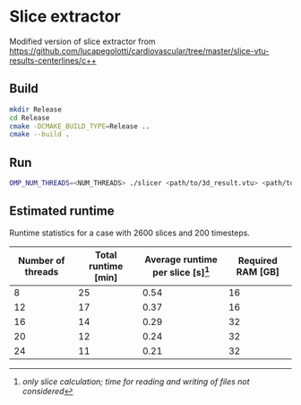 # Slice extractor

Modified version of slice extractor from
https://github.com/lucapegolotti/cardiovascular/tree/master/slice-vtu-results-centerlines/c++

## Build

```bash
mkdir Release
cd Release
cmake -DCMAKE_BUILD_TYPE=Release ..
cmake --build .
```

## Run

```bash
OMP_NUM_THREADS=<NUM_THREADS> ./slicer <path/to/3d_result.vtu> <path/to/centerline.vtp> <path/to/output_file.vtp>
```

## Estimated runtime

Runtime statistics for a case with 2600 slices and 200 timesteps.

| Number of threads  | Total runtime [min]  | Average runtime per slice [s][^1] | Required RAM [GB] |
| ------------------ | -------------------- |  -------------------------------- | ------------------|
| 8                  | 25                   | 0.54                              |  16               |
| 12                 | 17                   | 0.37                              |  16               |
| 16                 | 14                   | 0.29                              |  32               |
| 20                 | 12                   | 0.24                              |  32               |
| 24                 | 11                   | 0.21                              |  32               |

[^1]: *only slice calculation; time for reading and writing of files not considered*
